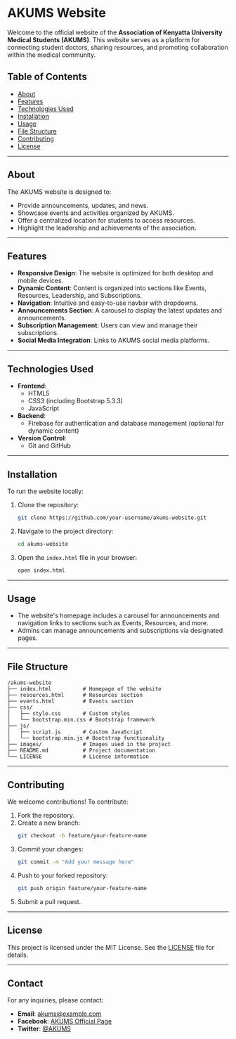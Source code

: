 # AKUMS Website

Welcome to the official website of the **Association of Kenyatta University Medical Students (AKUMS)**. This website serves as a platform for connecting student doctors, sharing resources, and promoting collaboration within the medical community.

## Table of Contents
- [About](#about)
- [Features](#features)
- [Technologies Used](#technologies-used)
- [Installation](#installation)
- [Usage](#usage)
- [File Structure](#file-structure)
- [Contributing](#contributing)
- [License](#license)

---

## About

The AKUMS website is designed to:
- Provide announcements, updates, and news.
- Showcase events and activities organized by AKUMS.
- Offer a centralized location for students to access resources.
- Highlight the leadership and achievements of the association.

---

## Features

- **Responsive Design**: The website is optimized for both desktop and mobile devices.
- **Dynamic Content**: Content is organized into sections like Events, Resources, Leadership, and Subscriptions.
- **Navigation**: Intuitive and easy-to-use navbar with dropdowns.
- **Announcements Section**: A carousel to display the latest updates and announcements.
- **Subscription Management**: Users can view and manage their subscriptions.
- **Social Media Integration**: Links to AKUMS social media platforms.

---

## Technologies Used

- **Frontend**:
  - HTML5
  - CSS3 (including Bootstrap 5.3.3)
  - JavaScript
- **Backend**:
  - Firebase for authentication and database management (optional for dynamic content)
- **Version Control**:
  - Git and GitHub

---

## Installation

To run the website locally:

1. Clone the repository:
   ```bash
   git clone https://github.com/your-username/akums-website.git
   ```
2. Navigate to the project directory:
   ```bash
   cd akums-website
   ```
3. Open the `index.html` file in your browser:
   ```bash
   open index.html
   ```

---

## Usage

- The website's homepage includes a carousel for announcements and navigation links to sections such as Events, Resources, and more.
- Admins can manage announcements and subscriptions via designated pages.

---

## File Structure

```
/akums-website
├── index.html          # Homepage of the website
├── resources.html      # Resources section
├── events.html         # Events section
├── css/
│   ├── style.css       # Custom styles
│   └── bootstrap.min.css # Bootstrap framework
├── js/
│   ├── script.js       # Custom JavaScript
│   └── bootstrap.min.js # Bootstrap functionality
├── images/             # Images used in the project
├── README.md           # Project documentation
└── LICENSE             # License information
```

---

## Contributing

We welcome contributions! To contribute:

1. Fork the repository.
2. Create a new branch:
   ```bash
   git checkout -b feature/your-feature-name
   ```
3. Commit your changes:
   ```bash
   git commit -m "Add your message here"
   ```
4. Push to your forked repository:
   ```bash
   git push origin feature/your-feature-name
   ```
5. Submit a pull request.

---

## License

This project is licensed under the MIT License. See the [LICENSE](LICENSE) file for details.

---

## Contact

For any inquiries, please contact:
- **Email**: akums@example.com
- **Facebook**: [AKUMS Official Page](https://facebook.com/yourPage)
- **Twitter**: [@AKUMS](https://twitter.com/yourProfile)
